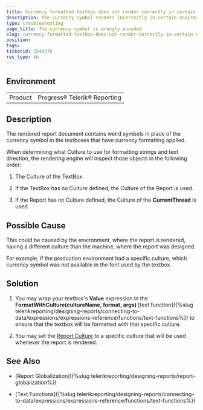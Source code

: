 ```yaml
---
title: Currency formatted textbox does not render correctly in certain environments
description: The currency symbol renders incorrectly in certain environments
type: troubleshooting
page_title: The currency symbol is wrongly encoded
slug: currency-formatted-textbox-does-not-render-correctly-in-certain-environments
position: 
tags: 
ticketid: 1548378
res_type: kb
---
```


## Environment
<table>
	<tbody>
		<tr>
			<td>Product</td>
			<td>Progress® Telerik® Reporting</td>
		</tr>
	</tbody>
</table>


## Description

The rendered report document contains weird symbols in place of the currency symbol in the textboxes that have currency formatting applied.

When determining what Culture to use for formatting strings and text direction, the rendering engine will inspect those objects in the following order:

1. The Culture of the TextBox.

2. If the TextBox has no Culture defined, the Culture of the Report is used.

3. If the Report has no Culture defined, the Culture of the **CurrentThread** is used.


## Possible Cause

This could be caused by the environment, where the report is rendered, having a different culture than the machine, where the report was designed.

For example, if the production environment had a specific culture, which currency symbol was not available in the font used by the textbox.

## Solution

1. You may wrap your textbox's __Value__ expression in the __FormatWithCulture(cultureName, format, args)__ [text function]({%slug telerikreporting/designing-reports/connecting-to-data/expressions/expressions-reference/functions/text-functions%}) to ensure that the textbox will be formatted with that specific culture.

2. You may set the [Report.Culture](../api/Telerik.Reporting.Report.html#collapsible-Telerik_Reporting_Report_Culture) to a specific culture that will be used whenever the report is rendered.

## See Also

* [Report Globalization]({%slug telerikreporting/designing-reports/report-globalization%})

* [Text Functions]({%slug telerikreporting/designing-reports/connecting-to-data/expressions/expressions-reference/functions/text-functions%})
